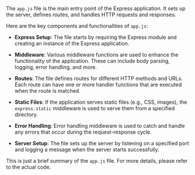 The `app.js` file is the main entry point of the Express application. It sets up the server, defines routes, and handles HTTP requests and responses.

Here are the key components and functionalities of `app.js`:

- **Express Setup**: The file starts by requiring the Express module and creating an instance of the Express application.

- **Middleware**: Various middleware functions are used to enhance the functionality of the application. These can include body parsing, logging, error handling, and more.

- **Routes**: The file defines routes for different HTTP methods and URLs. Each route can have one or more handler functions that are executed when the route is matched.

- **Static Files**: If the application serves static files (e.g., CSS, images), the `express.static` middleware is used to serve them from a specified directory.

- **Error Handling**: Error handling middleware is used to catch and handle any errors that occur during the request-response cycle.

- **Server Setup**: The file sets up the server by listening on a specified port and logging a message when the server starts successfully.

This is just a brief summary of the `app.js` file. For more details, please refer to the actual code.

